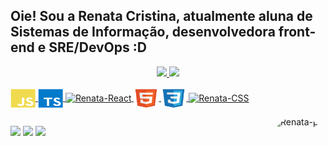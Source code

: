 ## Oie! Sou a Renata Cristina, atualmente aluna de Sistemas de Informação, desenvolvedora front-end e SRE/DevOps :D 
<div align="center">
  <a href="https://github.com/renatacgs">
  <img height="180em" src="https://github-readme-stats.vercel.app/api?username=renatacgs&show_icons=true&theme=dracula&include_all_commits=true&count_private=true"/>
  <img height="180em" src="https://github-readme-stats.vercel.app/api/top-langs/?username=renatacgs&layout=compact&langs_count=7&theme=dracula"/>
</div>
  
  <div style="display: inline_block"><br>
  <img align="center" alt="Renata-Js" height="30" width="40" src="https://raw.githubusercontent.com/devicons/devicon/master/icons/javascript/javascript-plain.svg">
  <img align="center" alt="Renata-Ts" height="30" width="40" src="https://raw.githubusercontent.com/devicons/devicon/master/icons/typescript/typescript-plain.svg">
  <img align="center" alt="Renata-React" height="30" width="40" src="https://cdn.jsdelivr.net/gh/devicons/devicon/icons/c/c-original.svg">
  <img align="center" alt="Renata-HTML" height="30" width="40" src="https://raw.githubusercontent.com/devicons/devicon/master/icons/html5/html5-original.svg">
  <img align="center" alt="Renata-CSS" height="30" width="40" src="https://raw.githubusercontent.com/devicons/devicon/master/icons/css3/css3-original.svg">
    <img align="center" alt="Renata-CSS" height="30" width="40" src="https://cdn.jsdelivr.net/gh/devicons/devicon/icons/angularjs/angularjs-original.svg" />

  <img align="right" alt="Renata-pic" height="250" style="border-radius:50px;" src=
       "https://user-images.githubusercontent.com/70415544/148627285-3fec99da-ed36-4ebe-861a-42c1248d33a5.gif">
</div>
  
  ##
 
<div> 
 
  <a href="https://instagram.com/renatacgs" target="_blank"><img src="https://img.shields.io/badge/-Instagram-%23E4405F?style=for-the-badge&logo=instagram&logoColor=white" target="_blank"></a>
  <a href = "mailto:renatacgs14@gmail.com"><img src="https://img.shields.io/badge/-Gmail-%23333?style=for-the-badge&logo=gmail&logoColor=white" target="_blank"></a>
  <a href="https://www.linkedin.com/in/renata-cristina-b15175187/" target="_blank"><img src="https://img.shields.io/badge/-LinkedIn-%230077B5?style=for-the-badge&logo=linkedin&logoColor=white" target="_blank"></a> 
 

 
</div>
